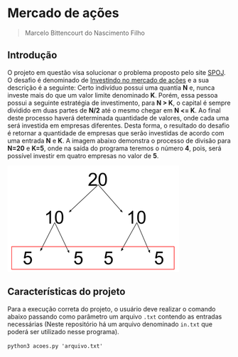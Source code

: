 # Mercado de ações
> Marcelo Bittencourt do Nascimento Filho

## Introdução
O projeto em questão visa solucionar o problema proposto pelo site [SPOJ](https://www.spoj.com). O desafio é denominado de [Investindo no mercado de ações](https://br.spoj.com/problems/ACOES1MG/) e a sua descrição é a seguinte: Certo indivíduo possui uma quantia **N** e, nunca investe mais do que um valor limite denominado **K**. Porém, essa pessoa possui a seguinte estratégia de investimento, para **N > K**, o capital é sempre dividido em duas partes de **N/2** até o mesmo chegar em **N <= K**. Ao final deste processo haverá determinada quantidade de valores, onde cada uma será investida em empresas diferentes. Desta forma, o resultado do desafio é retornar a quantidade de empresas que serão investidas de acordo com uma entrada **N** e **K**. A imagem abaixo demonstra o processo de divisão para **N=20** e **K=5**, onde na saída do programa teremos o número **4**, pois, será possível investir em quatro empresas no valor de **5**.

![](img.png)

## Características do projeto

Para a execução correta do projeto, o usuário deve realizar o comando abaixo passando como parâmetro um arquivo `.txt` contendo as entradas necessárias (Neste repositório há um arquivo denominado `in.txt` que poderá ser utilizado nesse programa). 

`python3 acoes.py 'arquivo.txt'`

